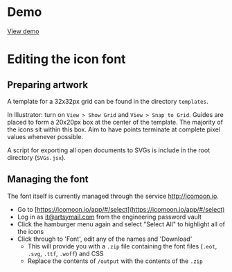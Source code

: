 # Demo

[View demo](http://artsy.github.io/artsy-iconfont/output/demo.html)

# Editing the icon font

## Preparing artwork

A template for a 32x32px grid can be found in the directory `templates`.

In Illustrator: turn on `View > Show Grid` and `View > Snap to Grid`. Guides are placed to form a 20x20px box at the center of the template. The majority of the icons sit within this box. Aim to have points terminate at complete pixel values whenever possible.

A script for exporting all open documents to SVGs is include in the root directory (`SVGs.jsx`).

## Managing the font

The font itself is currently managed through the service http://icomoon.io.

* Go to [https://icomoon.io/app/#/select](https://icomoon.io/app/#/select)
* Log in as it@artsymail.com from the engineering password vault
* Click the hamburger menu again and select "Select All" to highlight all of the icons
* Click through to 'Font', edit any of the names and 'Download'
  * This will provide you with a `.zip` file containing the font files (`.eot`, `.svg`, `.ttf`, `.woff`) and CSS
  * Replace the contents of `/output` with the contents of the `.zip`
